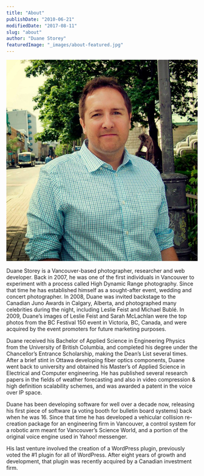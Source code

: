 ```yaml
---
title: "About"
publishDate: "2010-06-21"
modifiedDate: "2017-08-11"
slug: "about"
author: "Duane Storey"
featuredImage: "_images/about-featured.jpg"
---
```


![](_images/about-1.jpg)

Duane Storey is a Vancouver-based photographer, researcher and web developer. Back in 2007, he was one of the first individuals in Vancouver to experiment with a process called High Dynamic Range photography. Since that time he has established himself as a sought-after event, wedding and concert photographer. In 2008, Duane was invited backstage to the Canadian Juno Awards in Calgary, Alberta, and photographed many celebrities during the night, including Leslie Feist and Michael Bublé. In 2009, Duane’s images of Leslie Feist and Sarah McLachlan were the top photos from the BC Festival 150 event in Victoria, BC, Canada, and were acquired by the event promoters for future marketing purposes.

Duane received his Bachelor of Applied Science in Engineering Physics from the University of British Columbia, and completed his degree under the Chancellor’s Entrance Scholarship, making the Dean’s List several times. After a brief stint in Ottawa developing fiber optics components, Duane went back to university and obtained his Master’s of Applied Science in Electrical and Computer engineering. He has published several research papers in the fields of weather forecasting and also in video compression &amp; high definition scalability schemes, and was awarded a patent in the voice over IP space.

Duane has been developing software for well over a decade now, releasing his first piece of software (a voting booth for bulletin board systems) back when he was 16. Since that time he has developed a vehicular collision re-creation package for an engineering firm in Vancouver, a control system for a robotic arm meant for Vancouver’s Science World, and a portion of the original voice engine used in Yahoo! messenger.

His last venture involved the creation of a WordPress plugin, previously voted the #1 plugin for all of WordPress. After eight years of growth and development, that plugin was recently acquired by a Canadian investment firm.